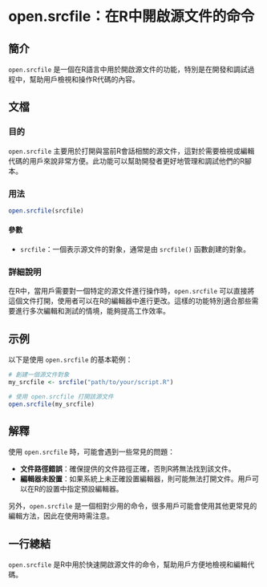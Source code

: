 <!--
Meta Description: # open.srcfile：在R中開啟源文件的命令 ## 簡介 `open.srcfile` 是一個在R語言中用於開啟源文件的功能，特別是在開發和調試過程中，幫助用戶檢視和操作R代碼的內容。 ## 文檔 ### 目的 `open.srcfile` 主要用於打開與當前R會話相關的源文件，這對於需要檢...
Meta Keywords: srcfile, open, my_srcfile, 在r中開啟源文件的命令, 是一個在r語言中用於開啟源文件的功能
-->

# open.srcfile：在R中開啟源文件的命令

## 簡介
`open.srcfile` 是一個在R語言中用於開啟源文件的功能，特別是在開發和調試過程中，幫助用戶檢視和操作R代碼的內容。

## 文檔
### 目的
`open.srcfile` 主要用於打開與當前R會話相關的源文件，這對於需要檢視或編輯代碼的用戶來說非常方便。此功能可以幫助開發者更好地管理和調試他們的R腳本。

### 用法
```R
open.srcfile(srcfile)
```

#### 參數
- `srcfile`：一個表示源文件的對象，通常是由 `srcfile()` 函數創建的對象。

### 詳細說明
在R中，當用戶需要對一個特定的源文件進行操作時，`open.srcfile` 可以直接將這個文件打開，使用者可以在R的編輯器中進行更改。這樣的功能特別適合那些需要進行多次編輯和測試的情境，能夠提高工作效率。

## 示例
以下是使用 `open.srcfile` 的基本範例：

```R
# 創建一個源文件對象
my_srcfile <- srcfile("path/to/your/script.R")

# 使用 open.srcfile 打開該源文件
open.srcfile(my_srcfile)
```

## 解釋
使用 `open.srcfile` 時，可能會遇到一些常見的問題：

- **文件路徑錯誤**：確保提供的文件路徑正確，否則R將無法找到該文件。
- **編輯器未設置**：如果系統上未正確設置編輯器，則可能無法打開文件。用戶可以在R的設置中指定預設編輯器。

另外，`open.srcfile` 是一個相對少用的命令，很多用戶可能會使用其他更常見的編輯方法，因此在使用時需注意。

## 一行總結
`open.srcfile` 是R中用於快速開啟源文件的命令，幫助用戶方便地檢視和編輯代碼。